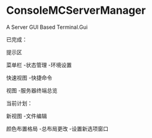 # ConsoleMCServerManager
A Server GUI Based Terminal.Gui

已完成：

提示区

菜单栏
-状态管理
-环境设置

快速视图
-快捷命令

视图
-服务器终端总览


当前计划：

新视图
-文件编辑


颜色布置格局
-总布局更改
-设置新选项窗口
